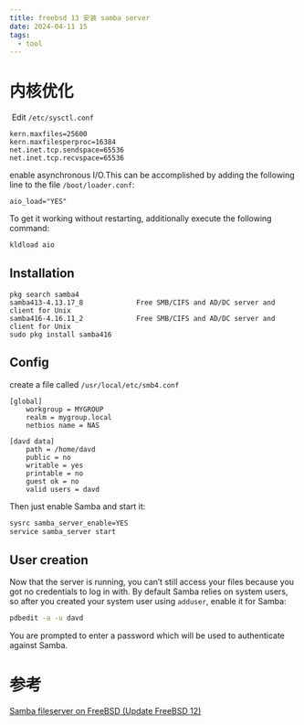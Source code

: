 ```yaml
---
title: freebsd 13 安装 samba server
date: 2024-04-11 15
tags:
  - tool
---
```

# 内核优化

 Edit `/etc/sysctl.conf`

```
kern.maxfiles=25600
kern.maxfilesperproc=16384
net.inet.tcp.sendspace=65536
net.inet.tcp.recvspace=65536
```

enable asynchronous I/O.This can be accomplished by adding the following line to the file `/boot/loader.conf`:

```
aio_load="YES"
```

To get it working without restarting, additionally execute the following command:

```bash
kldload aio
```

## Installation

```
pkg search samba4  
samba413-4.13.17_8             Free SMB/CIFS and AD/DC server and client for Unix  
samba416-4.16.11_2             Free SMB/CIFS and AD/DC server and client for Unix
sudo pkg install samba416
```

## Config

create a file called `/usr/local/etc/smb4.conf` 

```
[global]
    workgroup = MYGROUP
    realm = mygroup.local
    netbios name = NAS

[davd data]
    path = /home/davd
    public = no
    writable = yes
    printable = no
    guest ok = no
    valid users = davd
```

Then just enable Samba and start it:

```bash
sysrc samba_server_enable=YES
service samba_server start
```

## User creation

Now that the server is running, you can’t still access your files because you got no credentials to log in with. By default Samba relies on system users, so after you created your system user using `adduser`, enable it for Samba:

```bash
pdbedit -a -u davd
```

You are prompted to enter a password which will be used to authenticate against Samba.

# 参考

[Samba fileserver on FreeBSD (Update FreeBSD 12)](https://www.davd.io/samba-fileserver-on-freebsd/) 